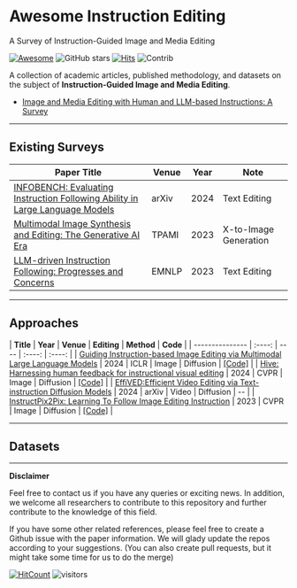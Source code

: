 # Awesome Instruction Editing
A Survey of Instruction-Guided Image and Media Editing

[![Awesome](https://awesome.re/badge.svg)](https://awesome.re)
![GitHub stars](https://img.shields.io/github/stars/tamlhp/awesome-instruction-editing?color=yellow&label=Stars)
[![Hits](https://hits.seeyoufarm.com/api/count/incr/badge.svg?url=https%3A%2F%2Fgithub.com%2Ftamlhp%2Fawesome-instruction-editing%2F&count_bg=%2379C83D&title_bg=%23555555&icon=&icon_color=%23E7E7E7&title=hits&edge_flat=false)](https://hits.seeyoufarm.com)
<img src="https://img.shields.io/badge/Contributions-Welcome-278ea5" alt="Contrib"/>



A collection of academic articles, published methodology, and datasets on the subject of **Instruction-Guided Image and Media Editing**.

- [Image and Media Editing with Human and LLM-based Instructions: A Survey](#awesome-instruction-editing)


----------

## Existing Surveys
| **Paper Title** | **Venue** | **Year** | **Note** |
| --------------- | ---- | ---- | ---- |
| [INFOBENCH: Evaluating Instruction Following Ability in Large Language Models](https://arxiv.org/abs/2401.03601) | arXiv | 2024 |  Text Editing  |
| [Multimodal Image Synthesis and Editing: The Generative AI Era](https://ieeexplore.ieee.org/abstract/document/10230895) | TPAMI | 2023 | X-to-Image Generation |
| [LLM-driven Instruction Following: Progresses and Concerns](https://aclanthology.org/2023.emnlp-tutorial.4/) | EMNLP | 2023 |  Text Editing  |

----------

## Approaches

| **Title** | **Year** | **Venue** | **Editing** | **Method** | **Code** |
| --------------- | :----: | ---- | :----: | :----: |
| [Guiding Instruction-based Image Editing via Multimodal Large Language Models](https://openreview.net/forum?id=S1RKWSyZ2Y) | 2024 | ICLR | Image | Diffusion | [[Code]](https://mllm-ie.github.io/) |
| [Hive: Harnessing human feedback for instructional visual editing](https://arxiv.org/abs/2303.09618) | 2024 | CVPR | Image | Diffusion | [[Code]](https://shugerdou.github.io/hive/) |
| [EffiVED:Efficient Video Editing via Text-instruction Diffusion Models](https://arxiv.org/abs/2403.11568) | 2024 | arXiv | Video | Diffusion | -- | 
| [InstructPix2Pix: Learning To Follow Image Editing Instruction](https://openaccess.thecvf.com/content/CVPR2023/html/Brooks_InstructPix2Pix_Learning_To_Follow_Image_Editing_Instructions_CVPR_2023_paper.html) | 2023 | CVPR | Image | Diffusion | [[Code]](https://www.timothybrooks.com/instruct-pix2pix) |


----------

## Datasets



----------
**Disclaimer**

Feel free to contact us if you have any queries or exciting news. In addition, we welcome all researchers to contribute to this repository and further contribute to the knowledge of this field.

If you have some other related references, please feel free to create a Github issue with the paper information. We will glady update the repos according to your suggestions. (You can also create pull requests, but it might take some time for us to do the merge)


[![HitCount](https://hits.dwyl.com/tamlhp/awesome-instruction-editing.svg?style=flat-square)](http://hits.dwyl.com/tamlhp/awesome-instruction-editing)
 ![visitors](https://visitor-badge.laobi.icu/badge?page_id=tamlhp.awesome-instruction-editing)
